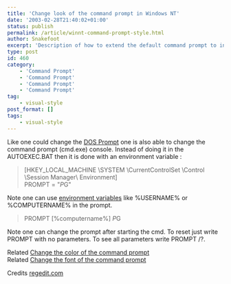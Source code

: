 ```yaml
---
title: 'Change look of the command prompt in Windows NT'
date: '2003-02-28T21:40:02+01:00'
status: publish
permalink: /article/winnt-command-prompt-style.html
author: Snakefoot
excerpt: 'Description of how to extend the default command prompt to include more information than just the current directory.'
type: post
id: 460
category:
    - 'Command Prompt'
    - 'Command Prompt'
    - 'Command Prompt'
    - 'Command Prompt'
tag:
    - visual-style
post_format: []
tags:
    - visual-style
---
```

Like one could change the [DOS Prompt](/article/style-dos-prompt.html) one is also able to change the command prompt (cmd.exe) console. Instead of doing it in the AUTOEXEC.BAT then it is done with an environment variable :

> \[HKEY\_LOCAL\_MACHINE \\SYSTEM \\CurrentControlSet \\Control \\Session Manager\\ Environment\]  
>  PROMPT = "$P$G"

 Note one can use [environment variables](/article/winnt-environment-variables.html) like %USERNAME% or %COMPUTERNAME% in the prompt.  
> PROMPT \[%computername%\] $P$G

 Note one can change the prompt after starting the cmd. To reset just write PROMPT with no parameters. To see all parameters write PROMPT /?.  
  
 Related [Change the color of the command prompt](/article/winnt-command-prompt-color.html)  
 Related [Change the font of the command prompt](/article/winnt-cmd-add-font.html)  
  
 Credits [regedit.com](http://regedit.com)